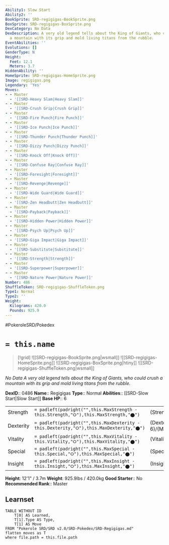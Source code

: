 ```yaml
---
Ability1: Slow Start
Ability2: ''
BookSprite: SRD-regigigas-BookSprite.png
BoxSprite: SRD-regigigas-BoxSprite.png
DexCategory: No Data
DexDescription: A very old legend tells about the King of Giants, who could crush
  a mountain with its grip and mold living titans from the rubble.
EventAbilities: ''
Evolutions: []
GenderType: N
Height:
  Feet: 12.1
  Meters: 3.7
HiddenAbility: ''
HomeSprite: SRD-regigigas-HomeSprite.png
Image: regigigas.png
Legendary: 'Yes'
Moves:
- - Master
  - '[[SRD-Heavy Slam|Heavy Slam]]'
- - Master
  - '[[SRD-Crush Grip|Crush Grip]]'
- - Master
  - '[[SRD-Fire Punch|Fire Punch]]'
- - Master
  - '[[SRD-Ice Punch|Ice Punch]]'
- - Master
  - '[[SRD-Thunder Punch|Thunder Punch]]'
- - Master
  - '[[SRD-Dizzy Punch|Dizzy Punch]]'
- - Master
  - '[[SRD-Knock Off|Knock Off]]'
- - Master
  - '[[SRD-Confuse Ray|Confuse Ray]]'
- - Master
  - '[[SRD-Foresight|Foresight]]'
- - Master
  - '[[SRD-Revenge|Revenge]]'
- - Master
  - '[[SRD-Wide Guard|Wide Guard]]'
- - Master
  - '[[SRD-Zen Headbutt|Zen Headbutt]]'
- - Master
  - '[[SRD-Payback|Payback]]'
- - Master
  - '[[SRD-Hidden Power|Hidden Power]]'
- - Master
  - '[[SRD-Psych Up|Psych Up]]'
- - Master
  - '[[SRD-Giga Impact|Giga Impact]]'
- - Master
  - '[[SRD-Substitute|Substitute]]'
- - Master
  - '[[SRD-Strength|Strength]]'
- - Master
  - '[[SRD-Superpower|Superpower]]'
- - Master
  - '[[SRD-Nature Power|Nature Power]]'
Number: 486
ShuffleToken: SRD-regigigas-ShuffleToken.png
Type1: Normal
Type2: ''
Weight:
  Kilograms: 420.0
  Pounds: 925.9
---
```


#PokeroleSRD/Pokedex

# `= this.name`

> [!grid]
> ![[SRD-regigigas-BookSprite.png|wsmall]]
> ![[SRD-regigigas-HomeSprite.png]]
> ![[SRD-regigigas-BoxSprite.png|htiny]]
> ![[SRD-regigigas-ShuffleToken.png|wsmall]]


*No Data*
*A very old legend tells about the King of Giants, who could crush a mountain with its grip and mold living titans from the rubble.*

**DexID**:: 0486
**Name**:: Regigigas
**Type**:: Normal
**Abilities**:: [[SRD-Slow Start|Slow Start]]
**Base HP**:: 6

|           |                                                                                        |                                          |
| --------- | -------------------------------------------------------------------------------------- | ---------------------------------------- |
| Strength  | `= padleft(padright("",this.MaxStrength - this.Strength,"⭘"),this.MaxStrength,"⬤")`    | (Strength::8)/(MaxStrength::8)   |
| Dexterity | `= padleft(padright("",this.MaxDexterity - this.Dexterity,"⭘"),this.MaxDexterity,"⬤")` | (Dexterity:: 6)/(MaxDexterity::6) |
| Vitality  | `= padleft(padright("",this.MaxVitality - this.Vitality,"⭘"),this.MaxVitality,"⬤")`    | (Vitality::6)/(MaxVitality::6)   |
| Special   | `= padleft(padright("",this.MaxSpecial - this.Special,"⭘"),this.MaxSpecial,"⬤")`       | (Special::5)/(MaxSpecial::5)     |
| Insight   | `= padleft(padright("",this.MaxInsight - this.Insight,"⭘"),this.MaxInsight,"⬤")`       | (Insight::6)/(MaxInsight::6)     |

**Height**: 12'1" / 3.7m
**Weight**: 925.9lbs / 420.0kg
**Good Starter**:: No
**Recommended Rank**:: Master

## Learnset

```dataview
TABLE WITHOUT ID
    T[0] AS Learned,
    T[1].Type AS Type,
    T[1] AS Move
FROM "Pokerole SRD/SRD v2.0/SRD-Pokedex/SRD-Regigigas.md"
flatten moves as T
where file.path = this.file.path
```
